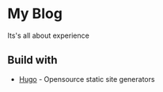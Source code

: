 # My Blog
Its's all about experience

## Build with
* [Hugo](https://gohugo.io/) - Opensource static site generators
